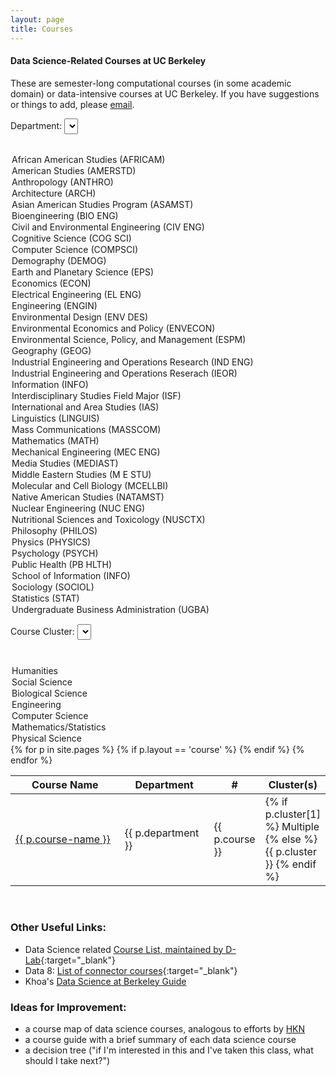 ```yaml
---
layout: page
title: Courses
---
```


#### Data Science-Related Courses at UC Berkeley

These are semester-long computational courses (in some academic domain) or data-intensive courses at UC Berkeley. If you have suggestions or things to add, please [email](mailto:marwahaha@berkeley.edu). 

Department: <select style="height: 25px" id="search-dept" name="dept">
  <option></option>
  <option>African American Studies (AFRICAM)</option>
  <option>American Studies (AMERSTD)</option>
  <option>Anthropology (ANTHRO)</option>
  <option>Architecture (ARCH)</option>
  <option>Asian American Studies Program (ASAMST)</option>
  <option>Bioengineering (BIO ENG)</option>
  <option>Civil and Environmental Engineering (CIV ENG)</option>
  <option>Cognitive Science (COG SCI)</option>
  <option>Computer Science (COMPSCI)</option>
  <option>Demography (DEMOG)</option>
  <option>Earth and Planetary Science (EPS)</option>
  <option>Economics (ECON)</option>
  <option>Electrical Engineering (EL ENG)</option>
  <option>Engineering (ENGIN)</option>
  <option>Environmental Design (ENV DES)</option>
  <option>Environmental Economics and Policy (ENVECON)</option>
  <option>Environmental Science, Policy, and Management (ESPM)</option>
  <option>Geography (GEOG)</option>
  <option>Industrial Engineering and Operations Research (IND ENG)</option>
  <option>Industrial Engineering and Operations Reserach (IEOR)</option>
  <option>Information (INFO)</option>
  <option>Interdisciplinary Studies Field Major (ISF)</option>
  <option>International and Area Studies (IAS)</option>
  <option>Linguistics (LINGUIS)</option>
  <option>Mass Communications (MASSCOM)</option>
  <option>Mathematics (MATH)</option>
  <option>Mechanical Engineering (MEC ENG)</option>
  <option>Media Studies (MEDIAST)</option>
  <option>Middle Eastern Studies (M E STU)</option>
  <option>Molecular and Cell Biology (MCELLBI)</option>
  <option>Native American Studies (NATAMST)</option>
  <option>Nuclear Engineering (NUC ENG)</option>
  <option>Nutritional Sciences and Toxicology (NUSCTX)</option>
  <option>Philosophy (PHILOS)</option>
  <option>Physics (PHYSICS)</option>
  <option>Psychology (PSYCH)</option>
  <option>Public Health (PB HLTH)</option>
  <option>School of Information (INFO)</option>
  <option>Sociology (SOCIOL)</option>
  <option>Statistics (STAT)</option>
  <option>Undergraduate Business Administration (UGBA)</option>
</select>

Course Cluster: <select style="margin-bottom: 10px; height: 25px" id="filter-clusters">
  <option></option>
  <option>Humanities</option>
  <option>Social Science</option>
  <option>Biological Science</option>
  <option>Engineering</option>
  <option>Computer Science</option>
  <option>Mathematics/Statistics</option>
  <option>Physical Science</option>
</select>

<table id="project-table" class="table table-bordered" style="padding:0px; width:100%">
  <thead>
    <th data-dynatable-column="name" style="width:40%">Course Name</th>
    <th data-dynatable-column="dept" style="width:30%">Department</th>
    <th data-dynatable-column="number" style="width:10%">#</th>
    <th data-dynatable-column="cluster" style="width:20%">Cluster(s)</th>
  </thead>
  {% for p in site.pages %}
    {% if p.layout == 'course' %}
      <tr>
        <td class="project-name" style="width:40%">
          <a target="_blank" href="/datamap{{ p.url }}">{{ p.course-name }}</a>
        </td>
        <td class="dept" style="width:30%">{{ p.department }}</td>
        <td class="courseno" style="width:10%">{{ p.course }}</td>
        <td class="cluster" style="width:20%">
          {% if p.cluster[1] %} 
            Multiple <span style="display:none"> {{ p.cluster}} </span> 
          {% else %}
           {{ p.cluster }} 
          {% endif %}
        </td>
      </tr>
    {% endif %}
  {% endfor %}
</table>



<link rel="stylesheet" href="https://cdnjs.cloudflare.com/ajax/libs/Dynatable/0.3.1/jquery.dynatable.min.css">
<script src="https://cdnjs.cloudflare.com/ajax/libs/Dynatable/0.3.1/jquery.dynatable.min.js"></script>

<script>
$('#project-table').bind('dynatable:init', function(e, dynatable) {
    dynatable.queries.functions['filter-clusters'] = function(record, queryValue) {
      console.log(record);
      return record.cluster.indexOf(queryValue) > -1;
    };
  }).dynatable({
    inputs: {
      // paginationClass: 'pagination',
      // paginationActiveClass: 'active',
      // paginationDisabledClass: 'disabled'
      queries: $('#search-dept, #filter-clusters')
    },
    features: {
      paginate: false,
      recordCount: false,
      search: false
    }
});
</script>


<br />


### Other Useful Links:
* Data Science related [Course List, maintained by D-Lab](http://dlab.berkeley.edu/course-list){:target="_blank"}
* Data 8: [List of connector courses](http://databears.berkeley.edu/sp16){:target="_blank"}
* Khoa's [Data Science at Berkeley Guide](http://kqdtran.github.io/so-i-heard-youre-an-aspiring-golden-bear-data-scient-ish/)


### Ideas for Improvement:

* a course map of data science courses, analogous to efforts by [HKN](https://hkn.eecs.berkeley.edu/courseguides)
* a course guide with a brief summary of each data science course
* a decision tree ("if I'm interested in this and I've taken this class, what should I take next?")